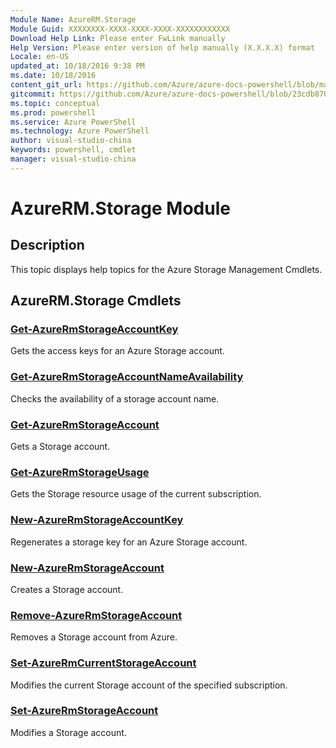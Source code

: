 ```yaml
---
Module Name: AzureRM.Storage
Module Guid: XXXXXXXX-XXXX-XXXX-XXXX-XXXXXXXXXXXX
Download Help Link: Please enter FwLink manually
Help Version: Please enter version of help manually (X.X.X.X) format
Locale: en-US
updated_at: 10/18/2016 9:38 PM
ms.date: 10/18/2016
content_git_url: https://github.com/Azure/azure-docs-powershell/blob/master/azureps-cmdlets-docs/ResourceManager/AzureRM.Storage/v2.1.0/AzureRM.Storage.md
gitcommit: https://github.com/Azure/azure-docs-powershell/blob/23cdb8705d4ab9807c0e21b238f3b134a7d49c7d/azureps-cmdlets-docs/ResourceManager/AzureRM.Storage/v2.1.0/AzureRM.Storage.md
ms.topic: conceptual
ms.prod: powershell
ms.service: Azure PowerShell
ms.technology: Azure PowerShell
author: visual-studio-china
keywords: powershell, cmdlet
manager: visual-studio-china
---
```


# AzureRM.Storage Module
## Description
This topic displays help topics for the Azure Storage Management Cmdlets.

## AzureRM.Storage Cmdlets
### [Get-AzureRmStorageAccountKey](.\Get-AzureRmStorageAccountKey.md)
Gets the access keys for an Azure Storage account.


### [Get-AzureRmStorageAccountNameAvailability](.\Get-AzureRmStorageAccountNameAvailability.md)
Checks the availability of a storage account name.


### [Get-AzureRmStorageAccount](.\Get-AzureRmStorageAccount.md)
Gets a Storage account.


### [Get-AzureRmStorageUsage](.\Get-AzureRmStorageUsage.md)
Gets the Storage resource usage of the current subscription.


### [New-AzureRmStorageAccountKey](.\New-AzureRmStorageAccountKey.md)
Regenerates a storage key for an Azure Storage account.


### [New-AzureRmStorageAccount](.\New-AzureRmStorageAccount.md)
Creates a Storage account.


### [Remove-AzureRmStorageAccount](.\Remove-AzureRmStorageAccount.md)
Removes a Storage account from Azure.


### [Set-AzureRmCurrentStorageAccount](.\Set-AzureRmCurrentStorageAccount.md)
Modifies the current Storage account of the specified subscription.


### [Set-AzureRmStorageAccount](.\Set-AzureRmStorageAccount.md)
Modifies a Storage account.



